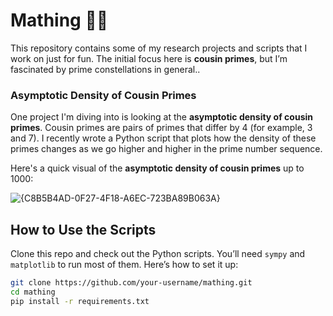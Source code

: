 # Mathing 🎲🔢

This repository contains some of my research projects and scripts that I work on just for fun. The initial focus here is **cousin primes**, but I’m fascinated by prime constellations in general..

### Asymptotic Density of Cousin Primes
One project I'm diving into is looking at the **asymptotic density of cousin primes**. Cousin primes are pairs of primes that differ by 4 (for example, 3 and 7). I recently wrote a Python script that plots how the density of these primes changes as we go higher and higher in the prime number sequence.

Here's a quick visual of the **asymptotic density of cousin primes** up to 1000:

![{C8B5B4AD-0F27-4F18-A6EC-723BA89B063A}](https://github.com/user-attachments/assets/9b16a8f7-b607-4e22-bd8e-10796bc06795)

## How to Use the Scripts
Clone this repo and check out the Python scripts. You’ll need `sympy` and `matplotlib` to run most of them. Here’s how to set it up:

```bash
git clone https://github.com/your-username/mathing.git
cd mathing
pip install -r requirements.txt
